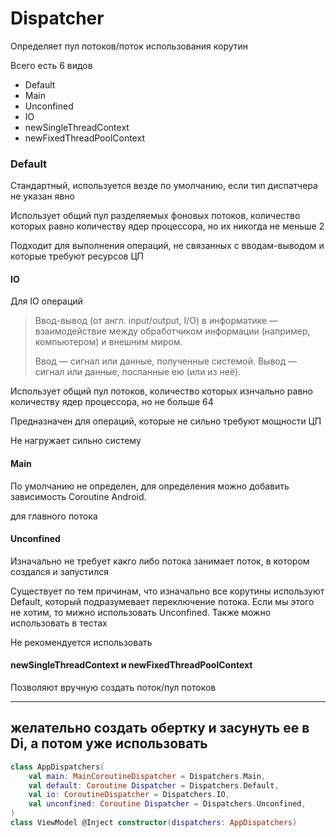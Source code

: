 # Dispatcher 

Определяет пул потоков/поток использования корутин


Всего есть 6 видов 

- Default
- Main
- Unconfined
- IO
- newSingleThreadContext
- newFixedThreadPoolContext


### Default

Стандартный, используется везде по умолчанию, если тип диспатчера не указан явно

Использует общий пул разделяемых фоновых потоков, количество которых равно количеству ядер процессора, но их никогда не меньше 2

Подходит для выполнения операций, не связанных с вводам-выводом и которые требуют ресурсов ЦП

#### IO

Для IO операций 

>Ввод-вывод (от англ. input/output, I/O) в информатике — взаимодействие между обработчиком информации (например, компьютером) и внешним миром.
>
>Ввод — сигнал или данные, полученные системой.
Вывод — сигнал или данные, посланные ею (или из неё).

Использует общий пул потоков, количество которых изнчально равно количеству ядер процессора, но не больше 64

Предназначен для операций, которые не сильно требуют мощности ЦП

Не нагружает сильно систему

#### Main
По умолчанию не определен, для определения можно добавить зависимость Coroutine Android. 

для главного потока 

#### Unconfined
Изначально не требует какго либо потока
занимает поток, в котором создался и запустился

Существует по тем причинам, что изначально все корутины используют Default, который подразумевает переключение потока. Если мы этого не хотим, то мижно использовать Unconfined. Также можно использовать в тестах

Не рекомендуется использовать 

#### newSingleThreadContext и newFixedThreadPoolContext

Позволяют вручную создать поток/пул потоков

---
желательно создать обертку и засунуть ее в Di, а потом уже использовать 
---

```kotlin
class AppDispatchers(
    val main: MainCoroutineDispatcher = Dispatchers.Main,
    val default: Coroutine Dispatcher = Dispatchers.Default,
    val io: CoroutineDispatcher = Dispatchers.IO,
    val unconfined: Coroutine Dispatcher = Dispatchers.Unconfined,
)
class ViewModel @Inject constructor(dispatchers: AppDispatchers)
```